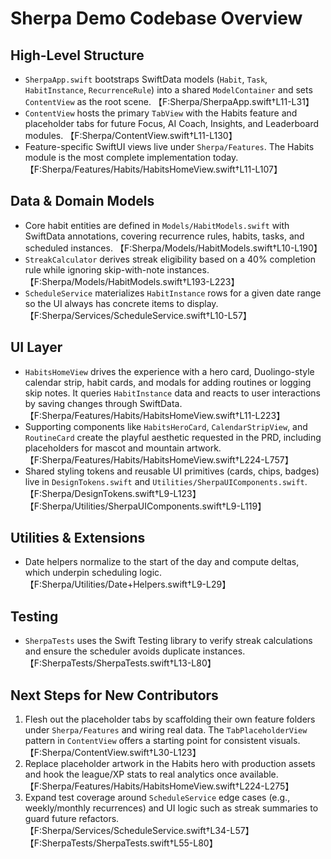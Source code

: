 # Sherpa Demo Codebase Overview

## High-Level Structure
- `SherpaApp.swift` bootstraps SwiftData models (`Habit`, `Task`, `HabitInstance`, `RecurrenceRule`) into a shared `ModelContainer` and sets `ContentView` as the root scene. 【F:Sherpa/SherpaApp.swift†L11-L31】
- `ContentView` hosts the primary `TabView` with the Habits feature and placeholder tabs for future Focus, AI Coach, Insights, and Leaderboard modules. 【F:Sherpa/ContentView.swift†L11-L130】
- Feature-specific SwiftUI views live under `Sherpa/Features`. The Habits module is the most complete implementation today. 【F:Sherpa/Features/Habits/HabitsHomeView.swift†L11-L107】

## Data & Domain Models
- Core habit entities are defined in `Models/HabitModels.swift` with SwiftData annotations, covering recurrence rules, habits, tasks, and scheduled instances. 【F:Sherpa/Models/HabitModels.swift†L10-L190】
- `StreakCalculator` derives streak eligibility based on a 40% completion rule while ignoring skip-with-note instances. 【F:Sherpa/Models/HabitModels.swift†L193-L223】
- `ScheduleService` materializes `HabitInstance` rows for a given date range so the UI always has concrete items to display. 【F:Sherpa/Services/ScheduleService.swift†L10-L57】

## UI Layer
- `HabitsHomeView` drives the experience with a hero card, Duolingo-style calendar strip, habit cards, and modals for adding routines or logging skip notes. It queries `HabitInstance` data and reacts to user interactions by saving changes through SwiftData. 【F:Sherpa/Features/Habits/HabitsHomeView.swift†L11-L223】
- Supporting components like `HabitsHeroCard`, `CalendarStripView`, and `RoutineCard` create the playful aesthetic requested in the PRD, including placeholders for mascot and mountain artwork. 【F:Sherpa/Features/Habits/HabitsHomeView.swift†L224-L757】
- Shared styling tokens and reusable UI primitives (cards, chips, badges) live in `DesignTokens.swift` and `Utilities/SherpaUIComponents.swift`. 【F:Sherpa/DesignTokens.swift†L9-L123】【F:Sherpa/Utilities/SherpaUIComponents.swift†L9-L119】

## Utilities & Extensions
- Date helpers normalize to the start of the day and compute deltas, which underpin scheduling logic. 【F:Sherpa/Utilities/Date+Helpers.swift†L9-L29】

## Testing
- `SherpaTests` uses the Swift Testing library to verify streak calculations and ensure the scheduler avoids duplicate instances. 【F:SherpaTests/SherpaTests.swift†L13-L80】

## Next Steps for New Contributors
1. Flesh out the placeholder tabs by scaffolding their own feature folders under `Sherpa/Features` and wiring real data. The `TabPlaceholderView` pattern in `ContentView` offers a starting point for consistent visuals. 【F:Sherpa/ContentView.swift†L30-L123】
2. Replace placeholder artwork in the Habits hero with production assets and hook the league/XP stats to real analytics once available. 【F:Sherpa/Features/Habits/HabitsHomeView.swift†L224-L275】
3. Expand test coverage around `ScheduleService` edge cases (e.g., weekly/monthly recurrences) and UI logic such as streak summaries to guard future refactors. 【F:Sherpa/Services/ScheduleService.swift†L34-L57】【F:SherpaTests/SherpaTests.swift†L55-L80】
